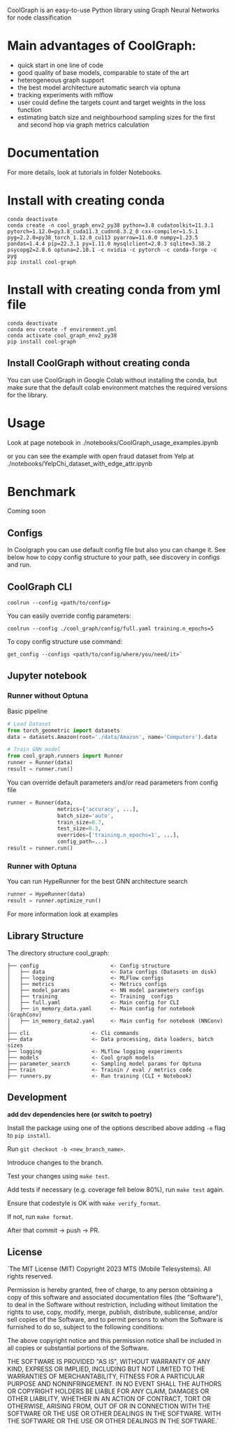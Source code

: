 CoolGraph is an easy-to-use Python library using Graph Neural Networks for node classification

# Main advantages of CoolGraph:
 - quick start in one line of code
 - good quality of base models, comparable to state of the art
 - heterogeneous graph support
 - the best model architecture automatic search via optuna
 - tracking experiments with mlflow
 - user could define the targets count and target weights in the loss function
 - estimating batch size and neighbourhood sampling sizes for the first and second hop via graph metrics calculation

# Documentation

For more details, look at tutorials in folder Notebooks.

# Install with creating conda

`conda deactivate` <br>
`conda create -n cool_graph_env2_py38 python=3.8 cudatoolkit=11.3.1 pytorch=1.12.0=py3.8_cuda11.3_cudnn8.3.2_0 cxx-compiler=1.5.1 pyg=2.2.0=py38_torch_1.12.0_cu113 pyarrow=11.0.0 numpy=1.23.5 pandas=1.4.4 pip=22.3.1 py=1.11.0 mysqlclient=2.0.3 sqlite=3.38.2 psycopg2=2.8.6 optuna=2.10.1 -c nvidia -c pytorch -c conda-forge -c pyg`  <br>
`pip install cool-graph`


# Install with creating conda from yml file


`conda deactivate` <br>
`conda env create -f environment.yml`  <br>
`conda activate cool_graph_env2_py38`  <br>
`pip install cool-graph`


## Install CoolGraph without creating conda

You can use CoolGraph in Google Colab without installing the conda, but make sure that the default colab environment matches the required versions for the library. 


# Usage

Look at page notebook in ./notebooks/CoolGraph_usage_examples.ipynb

or you can see the example with open fraud dataset from Yelp at ./notebooks/YelpChi_dataset_with_edge_attr.ipynb


# Benchmark

Coming soon

## Configs

In Coolgraph you can use default config file but also you can change it. See below how to copy config structure to your path, see discovery in configs and run.

## CoolGraph CLI

`coolrun --config <path/to/config>`

You can easily override config parameters: 

```coolrun --config ./cool_graph/config/full.yaml training.n_epochs=5```

To copy config structure use command:

    get_config --configs <path/to/config/where/you/need/it>`

## Jupyter notebook
### Runner without Optuna

Basic pipeline
```python
# Load Dataset
from torch_geometric import datasets
data = datasets.Amazon(root='./data/Amazon', name='Computers').data

# Train GNN model
from cool_graph.runners import Runner
runner = Runner(data)
result = runner.run()
```

You can override default parameters and/or read parameters from config file
```python
runner = Runner(data, 
                metrics=['accuracy', ...], 
                batch_size='auto', 
                train_size=0.7, 
                test_size=0.3, 
                overrides=['training.n_epochs=1', ...], 
                config_path=...)
result = runner.run()                
```
### Runner with Optuna
You can run HypeRunner for the best GNN architecture search
```python
runner = HypeRunner(data)
result = runner.optimize_run()
```
For more information look at examples

## Library Structure

The directory structure cool_graph:

```
├── config                       <- Config structure
│   ├── data                     <- Data configs (Datasets on disk)
│   ├── logging                  <- MLFlow configs
│   ├── metrics                  <- Metrics configs
│   ├── model_params             <- NN model parameters configs
│   ├── training                 <- Training  configs
│   ├── full.yaml                <- Main config for CLI 
│   ├── in_memory_data.yaml      <- Main config for notebook (GraphConv)
│   ├── in_memory_data2.yaml     <- Main config for notebook (NNConv)
│
├── cli                    <- Cli commands
├── data                   <- Data processing, data loaders, batch sizes
├── logging                <- MLflow logging experiments
├── models                 <- Cool graph models
├── parameter_search       <- Sampling model params for Optuna
├── train                  <- Trainin / eval / metrics code
├── runners.py             <- Run training (CLI + Notebook)

```

## Development

**add dev dependencies here (or switch to poetry)**

Install the package using one of the options described above adding `-e` flag to `pip install`.

Run `git checkout -b <new_branch_name>`.

Introduce changes to the branch.

Test your changes using `make test`.

Add tests if necessary (e.g. coverage fell below 80%), run `make test` again.

Ensure that codestyle is OK with `make verify_format`.

If not, run `make format`.

After that commit -> push -> PR.

## License 

`The MIT License (MIT)
Copyright 2023 MTS (Mobile Telesystems). All rights reserved.

Permission is hereby granted, free of charge, to any person obtaining a copy of this software and associated documentation files (the "Software"), to deal in the Software without restriction, including without limitation the rights to use, copy, modify, merge, publish, distribute, sublicense, and/or sell copies of the Software, and to permit persons to whom the Software is furnished to do so, subject to the following conditions:

The above copyright notice and this permission notice shall be included in all copies or substantial portions of the Software.

THE SOFTWARE IS PROVIDED "AS IS", WITHOUT WARRANTY OF ANY KIND, EXPRESS OR IMPLIED, INCLUDING BUT NOT LIMITED TO THE WARRANTIES OF MERCHANTABILITY, FITNESS FOR A PARTICULAR PURPOSE AND NONINFRINGEMENT. IN NO EVENT SHALL THE AUTHORS OR COPYRIGHT HOLDERS BE LIABLE FOR ANY CLAIM, DAMAGES OR OTHER LIABILITY, WHETHER IN AN ACTION OF CONTRACT, TORT OR OTHERWISE, ARISING FROM, OUT OF OR IN CONNECTION WITH THE SOFTWARE OR THE USE OR OTHER DEALINGS IN THE SOFTWARE.
WITH THE SOFTWARE OR THE USE OR OTHER DEALINGS IN THE SOFTWARE.`








